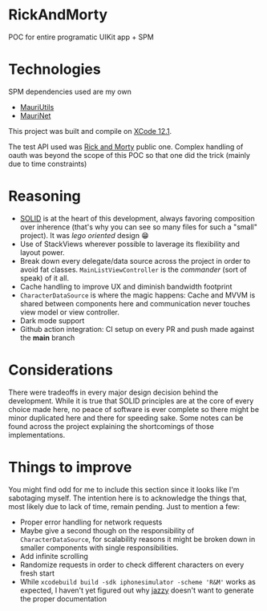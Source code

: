 # RickAndMorty
POC for entire programatic UIKit app + SPM

# Technologies

SPM dependencies used are my own 

* [MauriUtils](https://github.com/mchirino89/MauriUtils)
* [MauriNet](https://github.com/mchirino89/MauriNet)

This project was built and compile on [XCode 12.1](https://download.developer.apple.com/Developer_Tools/Xcode_12.1/Xcode_12.1.xip).

The test API used was [Rick and Morty](https://rickandmortyapi.com) public one. Complex handling of oauth was beyond the scope of this POC so that one did the trick (mainly due to time constraints)

# Reasoning

- [SOLID](https://www.youtube.com/watch?v=TMuno5RZNeE&ab_channel=Peoplecareer) is at the heart of this development, always favoring composition over inherence (that's why you can see so many files for such a "small" project). It was _lego oriented_ design 😁
- Use of StackViews wherever possible to laverage its flexibility and layout power.
- Break down every delegate/data source across the project in order to avoid fat classes. `MainListViewController` is the _commander_ (sort of speak) of it all.
- Cache handling to improve UX and diminish bandwidth footprint 
- `CharacterDataSource` is where the magic happens: Cache and MVVM is shared between components here and communication never touches view model or view controller.
- Dark mode support
- Github action integration: CI setup on every PR and push made against the **main** branch

# Considerations 

There were tradeoffs in every major design decision behind the development. While it is true that SOLID principles are at the core of every choice made here, no peace of software is ever complete so there might be minor duplicated here and there for speeding sake. Some notes can be found across the project explaining the shortcomings of those implementations. 

# Things to improve
You might find odd for me to include this section since it looks like I'm sabotaging myself. The intention here is to acknowledge the things that, most likely due to lack of time, remain pending. Just to mention a few:

- Proper error handling for network requests
- Maybe give a second though on the responsibility of `CharacterDataSource`, for scalability reasons it might be broken down in smaller components with single responsibilities.
- Add infinite scrolling 
- Randomize requests in order to check different characters on every fresh start
- While `xcodebuild build -sdk iphonesimulator -scheme 'R&M'` works as expected, I haven't yet figured out why [jazzy](https://github.com/realm/jazzy) doesn't want to generate the proper documentation
